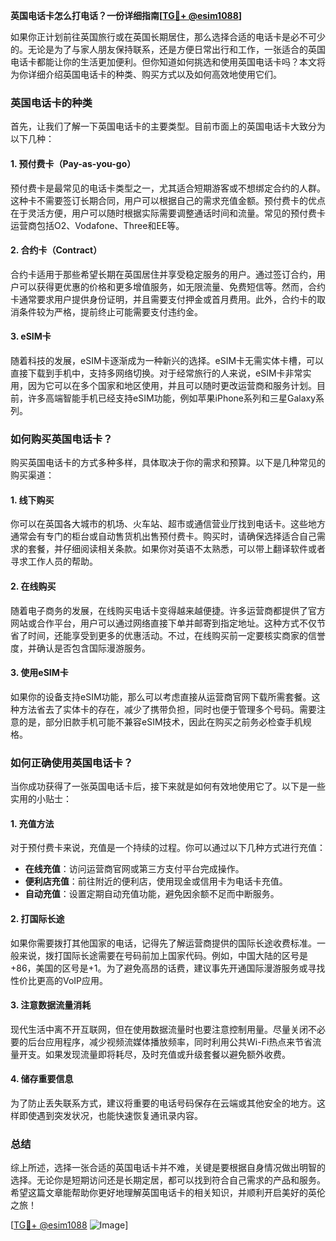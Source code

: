 **英国电话卡怎么打电话？一份详细指南[[TG💪+ @esim1088](https://t.me/s/esim1088)]**

如果你正计划前往英国旅行或在英国长期居住，那么选择合适的电话卡是必不可少的。无论是为了与家人朋友保持联系，还是方便日常出行和工作，一张适合的英国电话卡都能让你的生活更加便利。但你知道如何挑选和使用英国电话卡吗？本文将为你详细介绍英国电话卡的种类、购买方式以及如何高效地使用它们。

### 英国电话卡的种类

首先，让我们了解一下英国电话卡的主要类型。目前市面上的英国电话卡大致分为以下几种：

#### 1. 预付费卡（Pay-as-you-go）
预付费卡是最常见的电话卡类型之一，尤其适合短期游客或不想绑定合约的人群。这种卡不需要签订长期合同，用户可以根据自己的需求充值金额。预付费卡的优点在于灵活方便，用户可以随时根据实际需要调整通话时间和流量。常见的预付费卡运营商包括O2、Vodafone、Three和EE等。

#### 2. 合约卡（Contract）
合约卡适用于那些希望长期在英国居住并享受稳定服务的用户。通过签订合约，用户可以获得更优惠的价格和更多增值服务，如无限流量、免费短信等。然而，合约卡通常要求用户提供身份证明，并且需要支付押金或首月费用。此外，合约卡的取消条件较为严格，提前终止可能需要支付违约金。

#### 3. eSIM卡
随着科技的发展，eSIM卡逐渐成为一种新兴的选择。eSIM卡无需实体卡槽，可以直接下载到手机中，支持多网络切换。对于经常旅行的人来说，eSIM卡非常实用，因为它可以在多个国家和地区使用，并且可以随时更改运营商和服务计划。目前，许多高端智能手机已经支持eSIM功能，例如苹果iPhone系列和三星Galaxy系列。

### 如何购买英国电话卡？

购买英国电话卡的方式多种多样，具体取决于你的需求和预算。以下是几种常见的购买渠道：

#### 1. 线下购买
你可以在英国各大城市的机场、火车站、超市或通信营业厅找到电话卡。这些地方通常会有专门的柜台或自动售货机出售预付费卡。购买时，请确保选择适合自己需求的套餐，并仔细阅读相关条款。如果你对英语不太熟悉，可以带上翻译软件或者寻求工作人员的帮助。

#### 2. 在线购买
随着电子商务的发展，在线购买电话卡变得越来越便捷。许多运营商都提供了官方网站或合作平台，用户可以通过网络直接下单并邮寄到指定地址。这种方式不仅节省了时间，还能享受到更多的优惠活动。不过，在线购买前一定要核实商家的信誉度，并确认是否包含国际漫游服务。

#### 3. 使用eSIM卡
如果你的设备支持eSIM功能，那么可以考虑直接从运营商官网下载所需套餐。这种方法省去了实体卡的存在，减少了携带负担，同时也便于管理多个号码。需要注意的是，部分旧款手机可能不兼容eSIM技术，因此在购买之前务必检查手机规格。

### 如何正确使用英国电话卡？

当你成功获得了一张英国电话卡后，接下来就是如何有效地使用它了。以下是一些实用的小贴士：

#### 1. 充值方法
对于预付费卡来说，充值是一个持续的过程。你可以通过以下几种方式进行充值：
- **在线充值**：访问运营商官网或第三方支付平台完成操作。
- **便利店充值**：前往附近的便利店，使用现金或信用卡为电话卡充值。
- **自动充值**：设置定期自动充值功能，避免因余额不足而中断服务。

#### 2. 打国际长途
如果你需要拨打其他国家的电话，记得先了解运营商提供的国际长途收费标准。一般来说，拨打国际长途需要在号码前加上国家代码。例如，中国大陆的区号是+86，美国的区号是+1。为了避免高昂的话费，建议事先开通国际漫游服务或寻找性价比更高的VoIP应用。

#### 3. 注意数据流量消耗
现代生活中离不开互联网，但在使用数据流量时也要注意控制用量。尽量关闭不必要的后台应用程序，减少视频流媒体播放频率，同时利用公共Wi-Fi热点来节省流量开支。如果发现流量即将耗尽，及时充值或升级套餐以避免额外收费。

#### 4. 储存重要信息
为了防止丢失联系方式，建议将重要的电话号码保存在云端或其他安全的地方。这样即使遇到突发状况，也能快速恢复通讯录内容。

### 总结

综上所述，选择一张合适的英国电话卡并不难，关键是要根据自身情况做出明智的选择。无论你是短期访问还是长期定居，都可以找到符合自己需求的产品和服务。希望这篇文章能帮助你更好地理解英国电话卡的相关知识，并顺利开启美好的英伦之旅！

[[TG💪+ @esim1088](https://t.me/s/esim1088) ![Image](https://i.postimg.cc/4NQfJmqS/Snipaste-2025-05-13-00-14-12.png)]